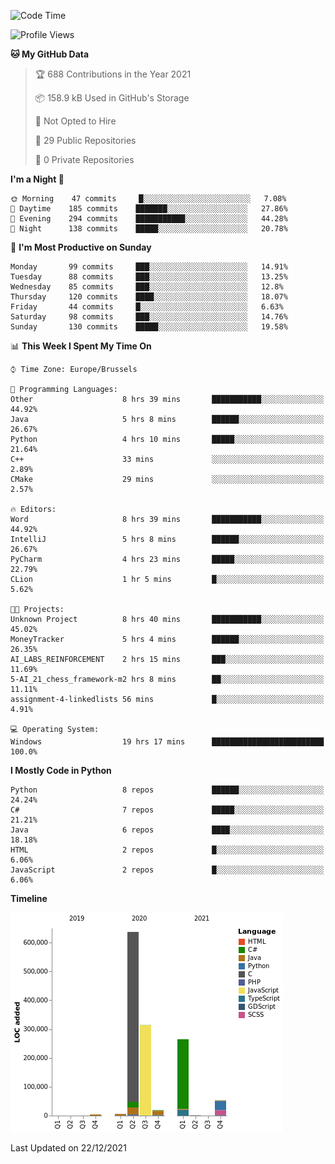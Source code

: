 <!--START_SECTION:waka-->
![Code Time](http://img.shields.io/badge/Code%20Time-78%20hrs%2057%20mins-blue)

![Profile Views](http://img.shields.io/badge/Profile%20Views-1-blue)

**🐱 My GitHub Data** 

> 🏆 688 Contributions in the Year 2021
 > 
> 📦 158.9 kB Used in GitHub's Storage 
 > 
> 🚫 Not Opted to Hire
 > 
> 📜 29 Public Repositories 
 > 
> 🔑 0 Private Repositories  
 > 
**I'm a Night 🦉** 

```text
🌞 Morning    47 commits     █░░░░░░░░░░░░░░░░░░░░░░░░   7.08% 
🌆 Daytime    185 commits    ███████░░░░░░░░░░░░░░░░░░   27.86% 
🌃 Evening    294 commits    ███████████░░░░░░░░░░░░░░   44.28% 
🌙 Night      138 commits    █████░░░░░░░░░░░░░░░░░░░░   20.78%

```
📅 **I'm Most Productive on Sunday** 

```text
Monday       99 commits     ███░░░░░░░░░░░░░░░░░░░░░░   14.91% 
Tuesday      88 commits     ███░░░░░░░░░░░░░░░░░░░░░░   13.25% 
Wednesday    85 commits     ███░░░░░░░░░░░░░░░░░░░░░░   12.8% 
Thursday     120 commits    ████░░░░░░░░░░░░░░░░░░░░░   18.07% 
Friday       44 commits     █░░░░░░░░░░░░░░░░░░░░░░░░   6.63% 
Saturday     98 commits     ███░░░░░░░░░░░░░░░░░░░░░░   14.76% 
Sunday       130 commits    █████░░░░░░░░░░░░░░░░░░░░   19.58%

```


📊 **This Week I Spent My Time On** 

```text
⌚︎ Time Zone: Europe/Brussels

💬 Programming Languages: 
Other                    8 hrs 39 mins       ███████████░░░░░░░░░░░░░░   44.92% 
Java                     5 hrs 8 mins        ██████░░░░░░░░░░░░░░░░░░░   26.67% 
Python                   4 hrs 10 mins       █████░░░░░░░░░░░░░░░░░░░░   21.64% 
C++                      33 mins             ░░░░░░░░░░░░░░░░░░░░░░░░░   2.89% 
CMake                    29 mins             ░░░░░░░░░░░░░░░░░░░░░░░░░   2.57%

🔥 Editors: 
Word                     8 hrs 39 mins       ███████████░░░░░░░░░░░░░░   44.92% 
IntelliJ                 5 hrs 8 mins        ██████░░░░░░░░░░░░░░░░░░░   26.67% 
PyCharm                  4 hrs 23 mins       █████░░░░░░░░░░░░░░░░░░░░   22.79% 
CLion                    1 hr 5 mins         █░░░░░░░░░░░░░░░░░░░░░░░░   5.62%

🐱‍💻 Projects: 
Unknown Project          8 hrs 40 mins       ███████████░░░░░░░░░░░░░░   45.02% 
MoneyTracker             5 hrs 4 mins        ██████░░░░░░░░░░░░░░░░░░░   26.35% 
AI_LABS_REINFORCEMENT    2 hrs 15 mins       ███░░░░░░░░░░░░░░░░░░░░░░   11.69% 
5-AI_21_chess_framework-m2 hrs 8 mins        ██░░░░░░░░░░░░░░░░░░░░░░░   11.11% 
assignment-4-linkedlists 56 mins             █░░░░░░░░░░░░░░░░░░░░░░░░   4.91%

💻 Operating System: 
Windows                  19 hrs 17 mins      █████████████████████████   100.0%

```

**I Mostly Code in Python** 

```text
Python                   8 repos             ██████░░░░░░░░░░░░░░░░░░░   24.24% 
C#                       7 repos             █████░░░░░░░░░░░░░░░░░░░░   21.21% 
Java                     6 repos             ████░░░░░░░░░░░░░░░░░░░░░   18.18% 
HTML                     2 repos             █░░░░░░░░░░░░░░░░░░░░░░░░   6.06% 
JavaScript               2 repos             █░░░░░░░░░░░░░░░░░░░░░░░░   6.06%

```


**Timeline**

![Chart not found](https://raw.githubusercontent.com/Arafa42/Arafa42/main/charts/bar_graph.png) 


 Last Updated on 22/12/2021
<!--END_SECTION:waka-->


<!-- 
[![Hits](https://hits.seeyoufarm.com/api/count/incr/badge.svg?url=https%3A%2F%2Fgithub.com%2FArafa42&count_bg=%23455AF3&title_bg=%23262D3B&icon=github.svg&icon_color=%23588EF7&title=visitors&edge_flat=false)](https://hits.seeyoufarm.com)
 -->
